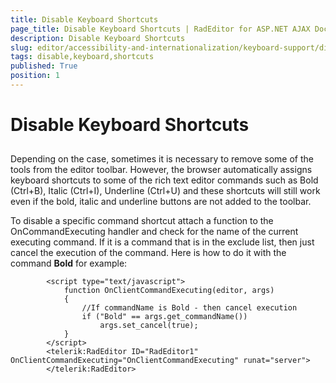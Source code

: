 ```yaml
---
title: Disable Keyboard Shortcuts
page_title: Disable Keyboard Shortcuts | RadEditor for ASP.NET AJAX Documentation
description: Disable Keyboard Shortcuts
slug: editor/accessibility-and-internationalization/keyboard-support/disable-keyboard-shortcuts
tags: disable,keyboard,shortcuts
published: True
position: 1
---
```


# Disable Keyboard Shortcuts



## 

Depending on the case, sometimes it is necessary to remove some of the tools from the editor toolbar. However, the browser automatically assigns keyboard shortcuts to some of the rich text editor commands such as Bold (Ctrl+B), Italic (Ctrl+I), Underline (Ctrl+U) and these shortcuts will still work even if the bold, italic and underline buttons are not added to the toolbar.

To disable a specific command shortcut attach a function to the OnCommandExecuting handler and check for the name of the current executing command. If it is a command that is in the exclude list, then just cancel the execution of the command. Here is how to do it with the command **Bold** for example:

````ASPNET
	    <script type="text/javascript">
	        function OnClientCommandExecuting(editor, args)
	        {
	            //If commandName is Bold - then cancel execution
	            if ("Bold" == args.get_commandName()) 
	                args.set_cancel(true);
	        }
	    </script>
	    <telerik:RadEditor ID="RadEditor1" OnClientCommandExecuting="OnClientCommandExecuting" runat="server">
	    </telerik:RadEditor>
````


